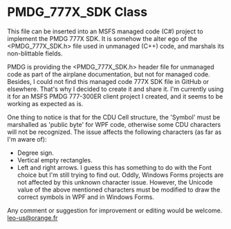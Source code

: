 # PMDG_777X_SDK Class
This file can be inserted into an MSFS managed code (C#) project to implement the PMDG 777X SDK.
It is somehow the alter ego of the <PMDG_777X_SDK.h> file used in unmanaged (C++) code, and marshals its non-blittable fields.

PMDG is providing the <PMDG_777X_SDK.h> header file for unmanaged code as part of the airplane documentation, but not for managed code.
Besides, I could not find this managed code 777X SDK file in GitHub or elsewhere.
That's why I decided to create it and share it.
I'm currently using it for an MSFS PMDG 777-300ER client project I created, and it seems to be working as expected as is.

One thing to notice is that for the CDU Cell structure, the 'Symbol' must be marshalled as 'public byte' for WPF code, otherwise some CDU characters will not be recognized.
The issue affects the following characters (as far as I'm aware of):
- Degree sign.
- Vertical empty rectangles.
- Left and right arrows. 
I guess this has something to do with the Font choice but I'm still trying to find out. Oddly, Windows Forms projects are not affected by this unknown character issue.
However, the Unicode value of the above mentioned characters must be modified to draw the correct symbols in WPF and in Windows Forms.

Any comment or suggestion for improvement or editing would be welcome.
leo-us@orange.fr

